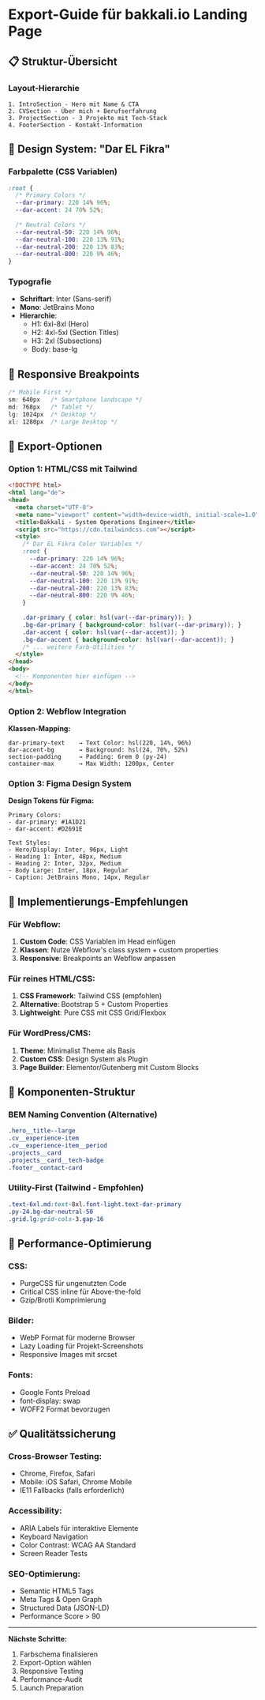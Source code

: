 # Export-Guide für bakkali.io Landing Page

## 📋 Struktur-Übersicht

### Layout-Hierarchie
```
1. IntroSection - Hero mit Name & CTA
2. CVSection - Über mich + Berufserfahrung  
3. ProjectSection - 3 Projekte mit Tech-Stack
4. FooterSection - Kontakt-Information
```

## 🎨 Design System: "Dar EL Fikra"

### Farbpalette (CSS Variablen)
```css
:root {
  /* Primary Colors */
  --dar-primary: 220 14% 96%;
  --dar-accent: 24 70% 52%;
  
  /* Neutral Colors */
  --dar-neutral-50: 220 14% 96%;
  --dar-neutral-100: 220 13% 91%;
  --dar-neutral-200: 220 13% 83%;
  --dar-neutral-800: 220 9% 46%;
}
```

### Typografie
- **Schriftart**: Inter (Sans-serif)
- **Mono**: JetBrains Mono
- **Hierarchie**: 
  - H1: 6xl-8xl (Hero)
  - H2: 4xl-5xl (Section Titles)
  - H3: 2xl (Subsections)
  - Body: base-lg

## 📱 Responsive Breakpoints

```css
/* Mobile First */
sm: 640px   /* Smartphone landscape */
md: 768px   /* Tablet */
lg: 1024px  /* Desktop */
xl: 1280px  /* Large Desktop */
```

## 🔧 Export-Optionen

### Option 1: HTML/CSS mit Tailwind

```html
<!DOCTYPE html>
<html lang="de">
<head>
  <meta charset="UTF-8">
  <meta name="viewport" content="width=device-width, initial-scale=1.0">
  <title>Bakkali - System Operations Engineer</title>
  <script src="https://cdn.tailwindcss.com"></script>
  <style>
    /* Dar EL Fikra Color Variables */
    :root {
      --dar-primary: 220 14% 96%;
      --dar-accent: 24 70% 52%;
      --dar-neutral-50: 220 14% 96%;
      --dar-neutral-100: 220 13% 91%;
      --dar-neutral-200: 220 13% 83%;
      --dar-neutral-800: 220 9% 46%;
    }
    
    .dar-primary { color: hsl(var(--dar-primary)); }
    .bg-dar-primary { background-color: hsl(var(--dar-primary)); }
    .dar-accent { color: hsl(var(--dar-accent)); }
    .bg-dar-accent { background-color: hsl(var(--dar-accent)); }
    /* ... weitere Farb-Utilities */
  </style>
</head>
<body>
  <!-- Komponenten hier einfügen -->
</body>
</html>
```

### Option 2: Webflow Integration

**Klassen-Mapping:**
```
dar-primary-text    → Text Color: hsl(220, 14%, 96%)
dar-accent-bg       → Background: hsl(24, 70%, 52%)
section-padding     → Padding: 6rem 0 (py-24)
container-max       → Max Width: 1200px, Center
```

### Option 3: Figma Design System

**Design Tokens für Figma:**
```
Primary Colors:
- dar-primary: #1A1D21
- dar-accent: #D2691E

Text Styles:
- Hero/Display: Inter, 96px, Light
- Heading 1: Inter, 48px, Medium  
- Heading 2: Inter, 32px, Medium
- Body Large: Inter, 18px, Regular
- Caption: JetBrains Mono, 14px, Regular
```

## 🚀 Implementierungs-Empfehlungen

### Für Webflow:
1. **Custom Code**: CSS Variablen im Head einfügen
2. **Klassen**: Nutze Webflow's class system + custom properties
3. **Responsive**: Breakpoints an Webflow anpassen

### Für reines HTML/CSS:
1. **CSS Framework**: Tailwind CSS (empfohlen)
2. **Alternative**: Bootstrap 5 + Custom Properties
3. **Lightweight**: Pure CSS mit CSS Grid/Flexbox

### Für WordPress/CMS:
1. **Theme**: Minimalist Theme als Basis
2. **Custom CSS**: Design System als Plugin
3. **Page Builder**: Elementor/Gutenberg mit Custom Blocks

## 📐 Komponenten-Struktur

### BEM Naming Convention (Alternative)
```css
.hero__title--large
.cv__experience-item
.cv__experience-item__period
.projects__card
.projects__card__tech-badge
.footer__contact-card
```

### Utility-First (Tailwind - Empfohlen)
```css
.text-6xl.md:text-8xl.font-light.text-dar-primary
.py-24.bg-dar-neutral-50
.grid.lg:grid-cols-3.gap-16
```

## 🎯 Performance-Optimierung

### CSS:
- PurgeCSS für ungenutzten Code
- Critical CSS inline für Above-the-fold
- Gzip/Brotli Komprimierung

### Bilder:
- WebP Format für moderne Browser
- Lazy Loading für Projekt-Screenshots
- Responsive Images mit srcset

### Fonts:
- Google Fonts Preload
- font-display: swap
- WOFF2 Format bevorzugen

## ✅ Qualitätssicherung

### Cross-Browser Testing:
- Chrome, Firefox, Safari
- Mobile: iOS Safari, Chrome Mobile
- IE11 Fallbacks (falls erforderlich)

### Accessibility:
- ARIA Labels für interaktive Elemente
- Keyboard Navigation
- Color Contrast: WCAG AA Standard
- Screen Reader Tests

### SEO-Optimierung:
- Semantic HTML5 Tags
- Meta Tags & Open Graph
- Structured Data (JSON-LD)
- Performance Score > 90

---

**Nächste Schritte:**
1. Farbschema finalisieren
2. Export-Option wählen
3. Responsive Testing
4. Performance-Audit
5. Launch Preparation